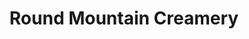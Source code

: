 ---
title: "Round Mountain Creamery"
url: /black-mountain/round-mountain-creamery/
shop: Dorfladen
---